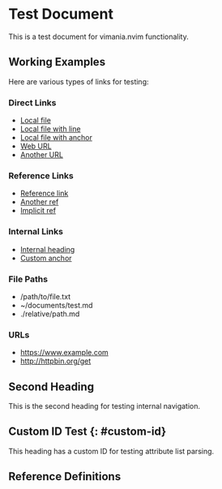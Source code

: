 # Test Document

This is a test document for vimania.nvim functionality.

## Working Examples

Here are various types of links for testing:

### Direct Links
- [Local file](./other.md)
- [Local file with line](./other.md:30)
- [Local file with anchor](./other.md#heading)
- [Web URL](https://www.google.com)
- [Another URL](https://github.com/neovim/neovim)

### Reference Links
- [Reference link][ref1]
- [Another ref][ref2] 
- [Implicit ref][]

### Internal Links
- [Internal heading](#second-heading)
- [Custom anchor](#custom-id)

### File Paths
- /path/to/file.txt
- ~/documents/test.md
- ./relative/path.md

### URLs
- https://www.example.com
- http://httpbin.org/get

## Second Heading

This is the second heading for testing internal navigation.

## Custom ID Test {: #custom-id}

This heading has a custom ID for testing attribute list parsing.

## Reference Definitions

[ref1]: https://www.example.com
[ref2]: ./local-file.md
[Implicit ref]: https://implicit.example.com